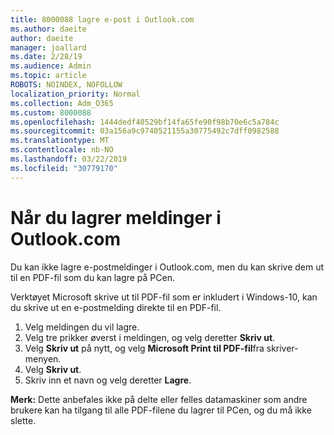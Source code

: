 ```yaml
---
title: 8000088 lagre e-post i Outlook.com
ms.author: daeite
author: daeite
manager: joallard
ms.date: 2/28/19
ms.audience: Admin
ms.topic: article
ROBOTS: NOINDEX, NOFOLLOW
localization_priority: Normal
ms.collection: Adm_O365
ms.custom: 8000088
ms.openlocfilehash: 1444dedf40529bf14fa65fe90f98b70e6c5a784c
ms.sourcegitcommit: 03a156a9c9740521155a30775492c7dff0982588
ms.translationtype: MT
ms.contentlocale: nb-NO
ms.lasthandoff: 03/22/2019
ms.locfileid: "30779170"
---
```

# <a name="saving-messages-in-outlookcom"></a>Når du lagrer meldinger i Outlook.com

Du kan ikke lagre e-postmeldinger i Outlook.com, men du kan skrive dem ut til en PDF-fil som du kan lagre på PCen.

Verktøyet Microsoft skrive ut til PDF-fil som er inkludert i Windows-10, kan du skrive ut en e-postmelding direkte til en PDF-fil.

1. Velg meldingen du vil lagre.
2. Velg tre prikker øverst i meldingen, og velg deretter **Skriv ut**.
3. Velg **Skriv ut** på nytt, og velg **Microsoft Print til PDF-fil**fra skriver-menyen.
4. Velg **Skriv ut**.
5. Skriv inn et navn og velg deretter **Lagre**.

**Merk:** Dette anbefales ikke på delte eller felles datamaskiner som andre brukere kan ha tilgang til alle PDF-filene du lagrer til PCen, og du må ikke slette.